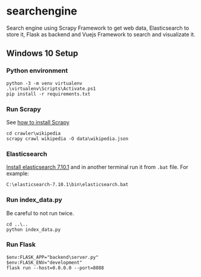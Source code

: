 # searchengine
Search engine using Scrapy Framework to get web data, Elasticsearch to store it, Flask as backend and Vuejs Framework to search and visualizate it.

## Windows 10 Setup

### Python environment
```
python -3 -m venv virtualenv
.\virtualenv\Scripts\Activate.ps1
pip install -r requirements.txt
```

### Run Scrapy
See [how to install Scrapy](https://docs.scrapy.org/en/latest/intro/install.html)
```
cd crawler\wikipedia
scrapy crawl wikipedia -O data\wikipedia.json
```

### Elasticsearch
[Install elasticsearch 7.10.1](https://www.elastic.co/guide/en/elasticsearch/reference/7.10/install-elasticsearch.html) and in another terminal run it from `.bat` file. For example:
```
C:\elasticsearch-7.10.1\bin\elasticsearch.bat
```

### Run index_data.py
Be careful to not run twice.
```
cd ..\..
python index_data.py
```

### Run Flask
```
$env:FLASK_APP="backend\server.py"
$env:FLASK_ENV="development"
flask run --host=0.0.0.0 --port=8088
```

